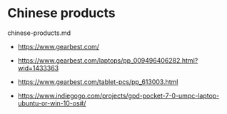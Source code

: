 # Chinese products

chinese-products.md

*   https://www.gearbest.com/

*   https://www.gearbest.com/laptops/pp_009496406282.html?wid=1433363

*   https://www.gearbest.com/tablet-pcs/pp_613003.html

*   https://www.indiegogo.com/projects/gpd-pocket-7-0-umpc-laptop-ubuntu-or-win-10-os#/
